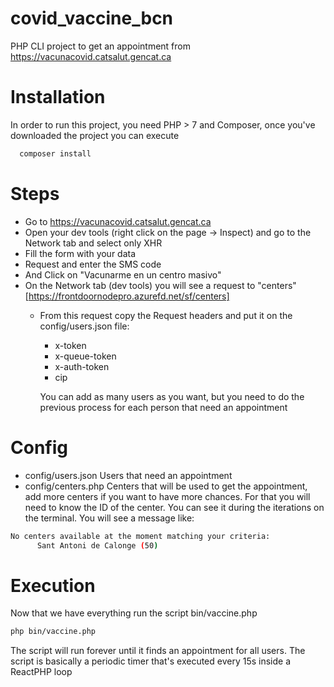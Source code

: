 # covid_vaccine_bcn
PHP CLI project to get an appointment from https://vacunacovid.catsalut.gencat.ca

# Installation
In order to run this project, you need PHP > 7 and Composer, once you've downloaded the project you can execute
```sh
  composer install
```

# Steps
* Go to https://vacunacovid.catsalut.gencat.ca
* Open your dev tools (right click on the page -> Inspect) and go to the Network tab and select only XHR
* Fill the form with your data
* Request and enter the SMS code
* And Click on "Vacunarme en un centro masivo"
* On the Network tab (dev tools) you will see a request to "centers" [https://frontdoornodepro.azurefd.net/sf/centers]
  * From this request copy the Request headers and put it on the config/users.json file:
    *   x-token
    *   x-queue-token
    *   x-auth-token
    *   cip  
    
    You can add as many users as you want, but you need to do the previous process for each person that need an appointment

# Config
  * config/users.json  Users that need an appointment
  * config/centers.php Centers that will be used to get the appointment, add more centers if you want to have more chances. For that you will need to know the ID of the center. You can see it during the iterations on the terminal. You will see a message like: 
  ```sh 
  No centers available at the moment matching your criteria:
        Sant Antoni de Calonge (50)
```

# Execution

Now that we have everything run the script bin/vaccine.php
```sh
php bin/vaccine.php
```

The script will run forever until it finds an appointment for all users. The script is basically a periodic timer that's executed every 15s inside a ReactPHP loop

